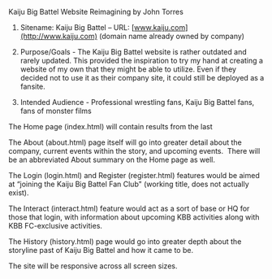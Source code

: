 Kaiju Big Battel Website Reimagining by John Torres  
  

1) Sitename: Kaiju Big Battel – URL: [www.kaiju.com](http://www.kaiju.com)
(domain name already owned by company)  
  

2) Purpose/Goals - The Kaiju Big Battel website is rather outdated and rarely updated.  This provided the inspiration
to try my hand at creating a website of my own that they might be able to utilize.  Even if they decided not to use it as their company site, it could still be deployed as a fansite.  
  
3) Intended Audience - Professional wrestling fans, Kaiju Big Battel fans, fans of monster films  
  
The Home page (index.html) will contain results from the last  
  
The About (about.html) page itself will go into greater detail about the company, current events within the story, and upcoming events.  There will be an abbreviated About summary on the Home page as well.  
 
The Login (login.html) and Register (register.html) features would be aimed at “joining the Kaiju Big Battel Fan Club" (working title, does not actually exist).

The Interact (interact.html) feature would act as a sort of base or HQ for those that login, with information about upcoming KBB activities along with KBB FC-exclusive activities.  
  
The History (history.html) page would go into greater depth about the storyline past of Kaiju Big Battel and how it came to be.  
  
The site will be responsive across all screen sizes.
